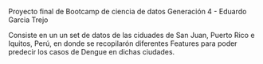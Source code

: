 Proyecto final de Bootcamp de ciencia de datos Generación 4 - Eduardo Garcia Trejo 

Consiste en un un set de datos de las ciduades de San Juan, Puerto Rico e Iquitos, Perú, en donde se recopilarón diferentes Features para poder predecir los casos de Dengue en dichas ciudades.

